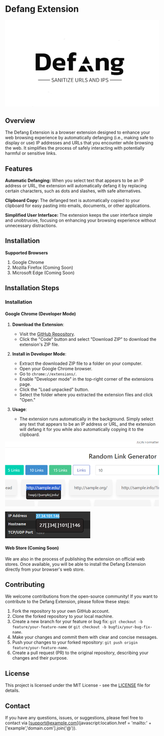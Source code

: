 
# Defang Extension
![Defang IP and URL](images/Water.jpg)


## Overview

The Defang Extension is a browser extension designed to enhance your web browsing experience by automatically defanging (i.e., making safe to display or use) IP addresses and URLs that you encounter while browsing the web. It simplifies the process of safely interacting with potentially harmful or sensitive links.

## Features

**Automatic Defanging:** When you select text that appears to be an IP address or URL, the extension will automatically defang it by replacing certain characters, such as dots and slashes, with safe alternatives.

**Clipboard Copy:** The defanged text is automatically copied to your clipboard for easy pasting into emails, documents, or other applications.

**Simplified User Interface:** The extension keeps the user interface simple and unobtrusive, focusing on enhancing your browsing experience without unnecessary distractions.

## Installation

**Supported Browsers**
 1. Google Chrome 
 2. Mozilla Firefox  (Coming Soon)
 3. Microsoft Edge  (Coming Soon)

## Installation Steps

 
### Installation

#### Google Chrome (Developer Mode)

1.  **Download the Extension**:
    
    -   Visit the [GitHub Repository]([https://github.com/your-username/defang-extension](https://github.com/ashizZz/Defang/tree/main)).
    -   Click the "Code" button and select "Download ZIP" to download the extension's ZIP file.
2.  **Install in Developer Mode**:
    
    -   Extract the downloaded ZIP file to a folder on your computer.
    -   Open your Google Chrome browser.
    -   Go to `chrome://extensions/`.
    -   Enable "Developer mode" in the top-right corner of the extensions page.
    -   Click the "Load unpacked" button.
    -   Select the folder where you extracted the extension files and click "Open."
3.  **Usage**:
    
    -   The extension runs automatically in the background. Simply select any text that appears to be an IP address or URL, and the extension will defang it for you while also automatically copying it to the clipboard.
      
 ![URL](images/Url.png)


 ![IP Address ](images/IPAdress.png)

#### Web Store (Coming Soon)

We are also in the process of publishing the extension on official web stores. Once available, you will be able to install the Defang Extension directly from your browser's web store.

## Contributing

We welcome contributions from the open-source community! If you want to contribute to the Defang Extension, please follow these steps:

1.  Fork the repository to your own GitHub account.
2.  Clone the forked repository to your local machine.
3.  Create a new branch for your feature or bug fix: `git checkout -b feature/your-feature-name` or `git checkout -b bugfix/your-bug-fix-name`.
4.  Make your changes and commit them with clear and concise messages.
5.  Push your changes to your forked repository: `git push origin feature/your-feature-name`.
6.  Create a pull request (PR) to the original repository, describing your changes and their purpose.

## License

This project is licensed under the MIT License - see the [LICENSE](https://chat.openai.com/LICENSE) file for details.

## Contact

If you have any questions, issues, or suggestions, please feel free to contact via [support@example.com](javascript:location.href = 'mailto:' + ['example','domain.com'].join('@')).

